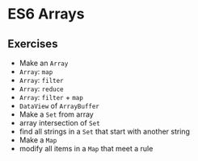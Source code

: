 # ES6 Arrays
## Exercises
* Make an ``Array``
* ``Array``: ``map``
* ``Array``: ``filter``
* ``Array``: ``reduce``
* ``Array``: ``filter`` + ``map``
* ``DataView`` of ``ArrayBuffer``
* Make a ``Set`` from array
* array intersection of ``Set``
* find all strings in a ``Set`` that start with another string
* Make a ``Map``
* modify all items in a ``Map`` that meet a rule

